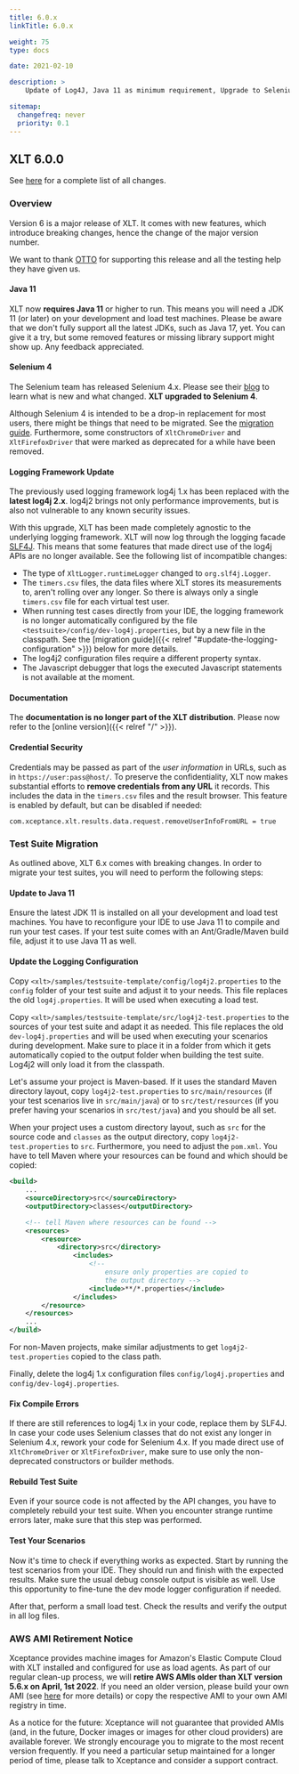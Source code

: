 ```yaml
---
title: 6.0.x
linkTitle: 6.0.x

weight: 75
type: docs

date: 2021-02-10

description: >
    Update of Log4J, Java 11 as minimum requirement, Upgrade to Selenium 4.

sitemap:
  changefreq: never
  priority: 0.1
---
```


## XLT 6.0.0

See [here](https://github.com/Xceptance/XLT/milestone/8?closed=1) for a complete list of all changes.

### Overview

Version 6 is a major release of XLT. It comes with new features, which introduce breaking changes, hence the change of the major version number. 

We want to thank [OTTO](https://www.otto.de/jobs/technology/techblog/) for supporting this release and all the testing help they have given us.

#### Java 11 

XLT now **requires Java 11** or higher to run. This means you will need a JDK 11 (or later) on your development and load test machines. Please be aware that we don't fully support all the latest JDKs, such as Java 17, yet. You can give it a try, but some removed features or missing library support might show up. Any feedback appreciated.

#### Selenium 4 

The Selenium team has released Selenium 4.x. Please see their [blog](https://www.selenium.dev/blog/2021/announcing-selenium-4/) to learn what is new and what changed. **XLT upgraded to Selenium 4**.

Although Selenium 4 is intended to be a drop-in replacement for most users, there might be things that need to be migrated. See the [migration guide](https://www.selenium.dev/documentation/webdriver/getting_started/upgrade_to_selenium_4/). Furthermore, some constructors of `XltChromeDriver` and `XltFirefoxDriver` that were marked as deprecated for a while have been removed.

#### Logging Framework Update

The previously used logging framework log4j 1.x has been replaced with the **latest log4j 2.x**. log4j2 brings not only performance improvements, but is also not vulnerable to any known security issues.

With this upgrade, XLT has been made completely agnostic to the underlying logging framework. XLT will now log through the logging facade [SLF4J](https://www.slf4j.org/). This means that some features that made direct use of the log4j APIs are no longer available. See the following list of incompatible changes:

* The type of `XltLogger.runtimeLogger` changed to `org.slf4j.Logger`.
* The `timers.csv` files, the data files where XLT stores its measurements to, aren't rolling over any longer. So there is always only a single `timers.csv` file for each virtual test user.
* When running test cases directly from your IDE, the logging framework is no longer automatically configured by the file `<testsuite>/config/dev-log4j.properties`, but by a new file in the classpath. See the [migration guide]({{< relref "#update-the-logging-configuration" >}}) below for more details.
* The log4j2 configuration files require a different property syntax.
* The Javascript debugger that logs the executed Javascript statements is not available at the moment.

#### Documentation

The **documentation is no longer part of the XLT distribution**. Please now refer to the [online version]({{< relref "/" >}}).

#### Credential Security

Credentials may be passed as part of the _user information_ in URLs, such as in `https://user:pass@host/`. To preserve the confidentiality, XLT now makes substantial efforts to **remove credentials from any URL** it records. This includes the data in the `timers.csv` files and the result browser. This feature is enabled by default, but can be disabled if needed:

```
com.xceptance.xlt.results.data.request.removeUserInfoFromURL = true
```


### Test Suite Migration

As outlined above, XLT 6.x comes with breaking changes. In order to migrate your test suites, you will need to perform the following steps:

#### Update to Java 11

Ensure the latest JDK 11 is installed on all your development and load test machines. You have to reconfigure your IDE to use Java 11 to compile and run your test cases. If your test suite comes with an Ant/Gradle/Maven build file, adjust it to use Java 11 as well.

#### Update the Logging Configuration

Copy `<xlt>/samples/testsuite-template/config/log4j2.properties` to the `config` folder of your test suite and adjust it to your needs. This file replaces the old `log4j.properties`. It will be used when executing a load test.

Copy `<xlt>/samples/testsuite-template/src/log4j2-test.properties` to the sources of your test suite and adapt it as needed. This file replaces the old `dev-log4j.properties` and will be used when executing your scenarios during development. Make sure to place it in a folder from which it gets automatically copied to the output folder when building the test suite. Log4j2 will only load it from the classpath.

Let's assume your project is Maven-based. If it uses the standard Maven directory layout, copy `log4j2-test.properties` to `src/main/resources` (if your test scenarios live in `src/main/java`) or to `src/test/resources` (if you prefer having your scenarios in `src/test/java`) and you should be all set.

When your project uses a custom directory layout, such as `src` for the source code and `classes` as the output directory, copy `log4j2-test.properties` to `src`. Furthermore, you need to adjust the `pom.xml`. You have to tell Maven where your resources can be found and which should be copied:

```xml
<build>
    ...
    <sourceDirectory>src</sourceDirectory>
    <outputDirectory>classes</outputDirectory>

    <!-- tell Maven where resources can be found -->
    <resources>
        <resource>
            <directory>src</directory>
                <includes>
                    <!-- 
                        ensure only properties are copied to 
                        the output directory -->
                    <include>**/*.properties</include>
                </includes>
        </resource>
    </resources> 
    ...
</build>
```

For non-Maven projects, make similar adjustments to get `log4j2-test.properties` copied to the class path.

Finally, delete the log4j 1.x configuration files `config/log4j.properties` and `config/dev-log4j.properties`.

#### Fix Compile Errors

If there are still references to log4j 1.x in your code, replace them by SLF4J. In case your code uses Selenium classes that do not exist any longer in Selenium 4.x, rework your code for Selenium 4.x. If you made direct use of `XltChromeDriver` or `XltFirefoxDriver`, make sure to use only the non-deprecated constructors or builder methods.

#### Rebuild Test Suite

Even if your source code is not affected by the API changes, you have to completely rebuild your test suite. When you encounter strange runtime errors later, make sure that this step was performed.

#### Test Your Scenarios

Now it's time to check if everything works as expected. Start by running the test scenarios from your IDE. They should run and finish with the expected results. Make sure the usual debug console output is visible as well. Use this opportunity to fine-tune the dev mode logger configuration if needed.

After that, perform a small load test. Check the results and verify the output in all log files.


### AWS AMI Retirement Notice

Xceptance provides machine images for Amazon's Elastic Compute Cloud with XLT installed and configured for use as load agents. As part of our regular clean-up process, we will **retire AWS AMIs older than XLT version 5.6.x on April, 1st 2022**. If you need an older version, please build your own AMI (see [here](https://github.com/Xceptance/XLT-Packer) for more details) or copy the respective AMI to your own AMI registry in time.

As a notice for the future: Xceptance will not guarantee that provided AMIs (and, in the future, Docker images or images for other cloud providers) are available forever. We strongly encourage you to migrate to the most recent version frequently. If you need a particular setup maintained for a longer period of time, please talk to Xceptance and consider a support contract.
